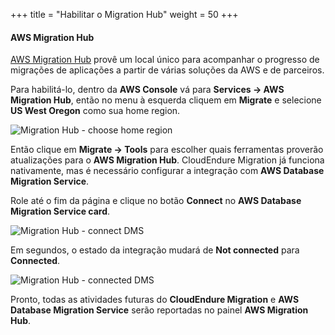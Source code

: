 +++
title = "Habilitar o Migration Hub"
weight = 50
+++

#### AWS Migration Hub

<a href="https://aws.amazon.com/migration-hub/" target="_blank">AWS Migration Hub</a> provê um local único para acompanhar o progresso de migrações de aplicações a partir de várias soluções da AWS e de parceiros.

Para habilitá-lo, dentro da **AWS Console** vá para **Services -> AWS Migration Hub**, então no menu à esquerda cliquem em **Migrate** e selecione **US West Oregon** como sua home region.

![Migration Hub - choose home region](/intro/migration-hub-choose-home-region.png)

Então clique em **Migrate -> Tools** para escolher quais ferramentas proverão atualizações para o **AWS Migration Hub**. CloudEndure Migration já funciona nativamente, mas é necessário configurar a integração com **AWS Database Migration Service**.

Role até o fim da página e clique no botão **Connect** no **AWS Database Migration Service card**.

![Migration Hub - connect DMS](/intro/migration-hub-connect-dms.png)

Em segundos, o estado da integração mudará de **Not connected** para **Connected**.

![Migration Hub - connected DMS](/intro/migration-hub-connect-dms-connected.png)

Pronto, todas as atividades futuras do **CloudEndure Migration** e **AWS Database Migration Service** serão reportadas no painel **AWS Migration Hub**.
